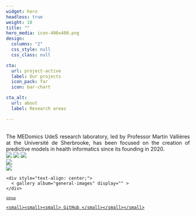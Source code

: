 ```yaml
---
widget: hero
headless: true
weight: 10
title: ""
hero_media: icon-400x400.png
design:
  columns: "2"
  css_style: null
  css_class: null

cta:
  url: project-active
  label: Our projects
  icon_pack: far
  icon: bar-chart

cta_alt:
  url: about
  label: Research areas

---
```

<br>
<div style="text-align: justify;">
The MEDomics UdeS research laboratory, led by Professor Martin Vallières at the Université de Sherbrooke, has been 
focused on the creation of predictive models in health informatics since its founding in 2020.
</div>

  <img src="/media/albums/2022-08-05-mini-putt/mini-putt-1.png">
    <img src="/media/albums/2022-08-05-mini-putt/mini-putt-2.png" loading="">
  <img src="/media/albums/general-images/medomicslab.png" loading="">
  
  <div class="image">
    <img src="/media/albums/general-images/Image1.png" loading="">
  </div>

  <div class="image">
    <img src="/media/albums/general-images/medomicslab.png" loading="">
  </div>
    
    <div style="text-align: center;">
      < gallery album="general-images" display="" >
    </div>


  <div style="text-align: left; white-space: nowrap;">
  <a class="fa-brands fa-square-github fa-2x" href="https://github.com/MEDomics-UdeS" target="_blank" rel="noopener noreferrer">
    <small><small><small> GitHub </small></small></small> 
  </a>
  <a class="medomicslabsite" href="https://github.com/MEDomics-UdeS" target="_blank" rel="noopener noreferrer">
    
    <small><small><small> GitHub </small></small></small>
  </a>
  
</div>
<br>
